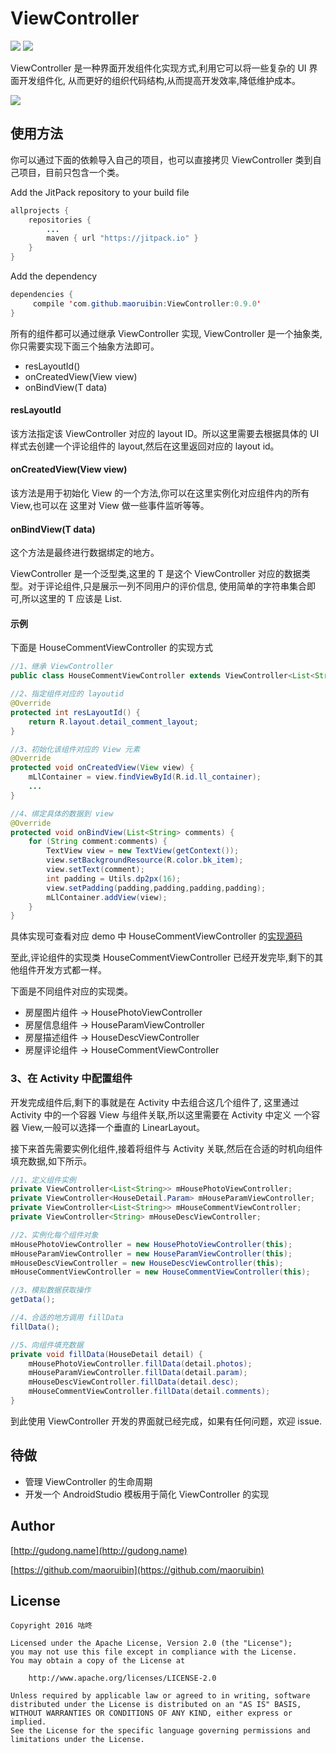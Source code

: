 # ViewController
[![](https://jitpack.io/v/maoruibin/ViewController.svg)](https://jitpack.io/#maoruibin/ViewController)
[![](https://img.shields.io/hexpm/l/plug.svg)](https://github.com/maoruibin/ViewController/blob/master/LICENSE.txt)

ViewController 是一种界面开发组件化实现方式,利用它可以将一些复杂的 UI 界面开发组件化,
从而更好的组织代码结构,从而提高开发效率,降低维护成本。

<img src="http://7xr9gx.com1.z0.glb.clouddn.com/practice-demo.png">

## 使用方法 

你可以通过下面的依赖导入自己的项目，也可以直接拷贝 ViewController 类到自己项目，目前只包含一个类。

Add the JitPack repository to your build file

```java
allprojects {
    repositories {
        ...
        maven { url "https://jitpack.io" }
    }
}
```

Add the dependency

```java
dependencies {
     compile 'com.github.maoruibin:ViewController:0.9.0'
}
```


所有的组件都可以通过继承 ViewController 实现, ViewController 是一个抽象类,你只需要实现下面三个抽象方法即可。

* resLayoutId()
* onCreatedView(View view)
* onBindView(T data)

#### resLayoutId
该方法指定该 ViewController 对应的 layout ID。所以这里需要去根据具体的 UI 样式去创建一个评论组件的 layout,然后在这里返回对应的 layout id。 

#### onCreatedView(View view)
该方法是用于初始化 View 的一个方法,你可以在这里实例化对应组件内的所有 View,也可以在
这里对 View 做一些事件监听等等。

#### onBindView(T data)
这个方法是最终进行数据绑定的地方。

ViewController 是一个泛型类,这里的 T 是这个 ViewController 对应的数据类型。对于评论组件,只是展示一列不同用户的评价信息,
使用简单的字符串集合即可,所以这里的 T 应该是 List<String>.

#### 示例

下面是 HouseCommentViewController 的实现方式

```java
//1、继承 ViewController
public class HouseCommentViewController extends ViewController<List<String>> 

//2、指定组件对应的 layoutid 
@Override
protected int resLayoutId() {
    return R.layout.detail_comment_layout;
}

//3、初始化该组件对应的 View 元素
@Override
protected void onCreatedView(View view) {
    mLlContainer = view.findViewById(R.id.ll_container);
    ...
}

//4、绑定具体的数据到 view
@Override
protected void onBindView(List<String> comments) {
    for (String comment:comments) {
        TextView view = new TextView(getContext());
        view.setBackgroundResource(R.color.bk_item);
        view.setText(comment);
        int padding = Utils.dp2px(16);
        view.setPadding(padding,padding,padding,padding);
        mLlContainer.addView(view);
    }
}
```

具体实现可查看对应 demo 中 HouseCommentViewController 的[实现源码](https://github.com/maoruibin/ViewController/blob/master/demo/src/main/java/name/gudong/demo/view/HouseCommentViewController.java)

至此,评论组件的实现类 HouseCommentViewController 已经开发完毕,剩下的其他组件开发方式都一样。

下面是不同组件对应的实现类。
 
 * 房屋图片组件 -> HousePhotoViewController
 * 房屋信息组件 -> HouseParamViewController
 * 房屋描述组件 -> HouseDescViewController
 * 房屋评论组件 -> HouseCommentViewController
 

### 3、在 Activity 中配置组件

开发完成组件后,剩下的事就是在 Activity 中去组合这几个组件了,
这里通过 Activity 中的一个容器 View 与组件关联,所以这里需要在 Activity 中定义
一个容器 View,一般可以选择一个垂直的 LinearLayout。

接下来首先需要实例化组件,接着将组件与 Activity 关联,然后在合适的时机向组件填充数据,如下所示。
 
```java
//1、定义组件实例
private ViewController<List<String>> mHousePhotoViewController;
private ViewController<HouseDetail.Param> mHouseParamViewController;
private ViewController<List<String>> mHouseCommentViewController;
private ViewController<String> mHouseDescViewController;

//2、实例化每个组件对象
mHousePhotoViewController = new HousePhotoViewController(this);
mHouseParamViewController = new HouseParamViewController(this);
mHouseDescViewController = new HouseDescViewController(this);
mHouseCommentViewController = new HouseCommentViewController(this);

//3、模拟数据获取操作
getData();

//4、合适的地方调用 fillData
fillData();

//5、向组件填充数据
private void fillData(HouseDetail detail) {
    mHousePhotoViewController.fillData(detail.photos);
    mHouseParamViewController.fillData(detail.param);
    mHouseDescViewController.fillData(detail.desc);
    mHouseCommentViewController.fillData(detail.comments);
}
```

到此使用 ViewController 开发的界面就已经完成，如果有任何问题，欢迎 issue.

## 待做

* 管理 ViewController 的生命周期
* 开发一个 AndroidStudio 模板用于简化 ViewController 的实现

## Author

[http://gudong.name](http://gudong.name)

[https://github.com/maoruibin](https://github.com/maoruibin)


## License

    Copyright 2016 咕咚
    
    Licensed under the Apache License, Version 2.0 (the "License");
    you may not use this file except in compliance with the License.
    You may obtain a copy of the License at
    
        http://www.apache.org/licenses/LICENSE-2.0
    
    Unless required by applicable law or agreed to in writing, software
    distributed under the License is distributed on an "AS IS" BASIS,
    WITHOUT WARRANTIES OR CONDITIONS OF ANY KIND, either express or implied.
    See the License for the specific language governing permissions and
    limitations under the License.
